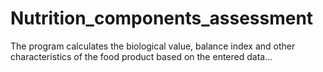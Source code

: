 # Nutrition_components_assessment
The program calculates the biological value, balance index and other characteristics of the food product based on the entered data...
